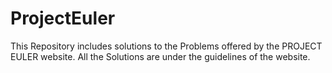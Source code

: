 # ProjectEuler
This Repository includes solutions to the Problems offered by the PROJECT EULER website. All the Solutions are under the guidelines of the website. 
